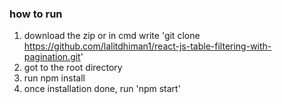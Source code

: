### how to run
1. download the zip or in cmd write 'git clone https://github.com/lalitdhiman1/react-js-table-filtering-with-pagination.git'
2. got to the root directory
3. run npm install
4. once installation done, run 'npm start'
